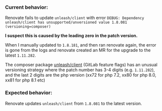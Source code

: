 ### Current behavior:

Renovate fails to update `unleash/client` with error `DEBUG: Dependency unleash/client has unsupported/unversioned value 1.8.081 (versioning=composer)`

**I suspect this is caused by the leading zero in the patch version.**

When I manually updated to `1.8.181`, and then ran renovate again, the error is gone from the logs and renovate created an MR for the upgrade to the latest `1.11.282`.

The composer package [unleash/client](https://packagist.org/packages/unleash/client) (GitLab feature flags) has an unusual versioning strategy where the patch number has 3-4 digits (e.g. `1.11.282`), and the last 2 digits are the php version (xx72 for php 7.2, xx80 for php 8.0, xx81 for php 8.1 etc)

### Expected behavior:

Renovate updates `unleash/client` from `1.8.081` to the latest version.

